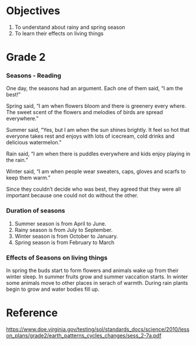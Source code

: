 # Objectives

1. To understand about rainy and spring season
2. To learn their effects on living things
 
# Grade 2 
### Seasons - Reading
One day, the seasons had an argument. Each one of them said, “I am the best!”

Spring said, “I am when flowers bloom and there is greenery every where. The sweet scent of the flowers and melodies of birds are spread everywhere.”

Summer said, “Yes, but I am when the sun shines brightly. It feel so hot that everyone takes rest and enjoys with lots of icecream, cold drinks and delicious watermelon."

Rain said, “I am when there is puddles everywhere and kids enjoy playing in the rain.”

Winter said, “I am when people wear sweaters, caps, gloves and scarfs to keep them warm.”

Since they couldn’t decide who was best, they agreed that they were all important because one could not do without the other.
### Duration of seasons
1. Summer season is from April to June. 
2. Rainy season is from July to September. 
3. Winter season is from October to January. 
4. Spring season is from February to March

### Effects of Seasons on living things
In spring the buds start to form flowers and animals wake up from their winter sleep. 
In summer fruits grow and summer vaccation starts.
In winter some animals move to other places in serach of warmth.
During rain plants begin to grow and water bodies fill up.

# Reference
https://www.doe.virginia.gov/testing/sol/standards_docs/science/2010/lesson_plans/grade2/earth_patterns_cycles_changes/sess_2-7a.pdf








